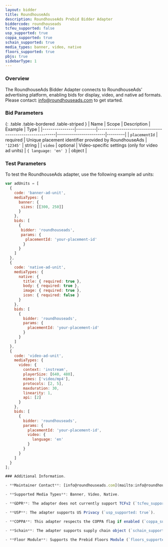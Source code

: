 ```yaml
---
layout: bidder
title: RoundhouseAds
description: RoundhouseAds Prebid Bidder Adapter
biddercode: roundhouseads
tcfeu_supported: false
usp_supported: true
coppa_supported: true
schain_supported: true
media_types: banner, video, native
floors_supported: true
pbjs: true
sidebarType: 1
---
```


### Overview

The RoundhouseAds Bidder Adapter connects to RoundhouseAds' advertising platform, enabling bids for display, video, and native ad formats. Please contact: [info@roundhouseads.com](mailto:info@roundhouseads.com) to get started.

### Bid Parameters

{: .table .table-bordered .table-striped }
| Name           | Scope    | Description                                             | Example                | Type    |
|----------------|----------|---------------------------------------------------------|------------------------|---------|
| `placementId`  | required | Unique placement identifier provided by RoundhouseAds    | `'12345'`              | string  |
| `video`        | optional | Video-specific settings (only for video ad units)       | `{ language: 'en' }`   | object  |

### Test Parameters

To test the RoundhouseAds adapter, use the following example ad units:

```javascript
var adUnits = [
  {
    code: 'banner-ad-unit',
    mediaTypes: {
      banner: {
       sizes: [[300, 250]]
      }
    },
    bids: [
      {
       bidder: 'roundhouseads',
       params: {
         placementId: 'your-placement-id'
        }
      }
    ]
  },
  {
    code: 'native-ad-unit',
    mediaTypes: {
      native: {
        title: { required: true },
        body: { required: true },
        image: { required: true },
        icon: { required: false }
      }
    },
    bids: [
      {
        bidder: 'roundhouseads',
        params: {
          placementId: 'your-placement-id'
        }
      }
    ]
  },
  {
    code: 'video-ad-unit',
    mediaTypes: {
      video: {
        context: 'instream',
        playerSize: [640, 480],
        mimes: ['video/mp4'],
        protocols: [2, 5],
        maxduration: 30,
        linearity: 1,
        api: [2]
      }
    },
    bids: [
      {
        bidder: 'roundhouseads',
        params: {
          placementId: 'your-placement-id',
          video: {
            language: 'en'
          }
        }
      }
    ]
  }
];

### Additional Information.

- **Maintainer Contact**: [info@roundhouseads.com](mailto:info@roundhouseads.com).

- **Supported Media Types**: Banner, Video, Native.

- **GDPR**: The adapter does not currently support TCFv2 (`tcfeu_supported: false`).

- **USP**: The adapter supports US Privacy (`usp_supported: true`).

- **COPPA**: This adapter respects the COPPA flag if enabled (`coppa_supported: true`).

- **Schain**: The adapter supports supply chain object (`schain_supported: true`).

- **Floor Module**: Supports the Prebid Floors Module (`floors_supported: true`).
